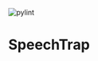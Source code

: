 ![pylint](https://img.shields.io/badge/Pylint%20Score-9.01-yellow?logo=python&logoColor=white)

# SpeechTrap